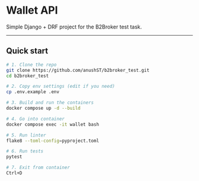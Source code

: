 # Wallet API

Simple Django + DRF project for the B2Broker test task.

---

## Quick start

```bash
# 1. Clone the repo
git clone https://github.com/anushST/b2broker_test.git
cd b2broker_test

# 2. Copy env settings (edit if you need)
cp .env.example .env

# 3. Build and run the containers
docker compose up -d --build

# 4. Go into container
docker compose exec -it wallet bash

# 5. Run linter
flake8 --toml-config=pyproject.toml	

# 6. Run tests
pytest

# 7. Exit from container
Ctrl+D
```
